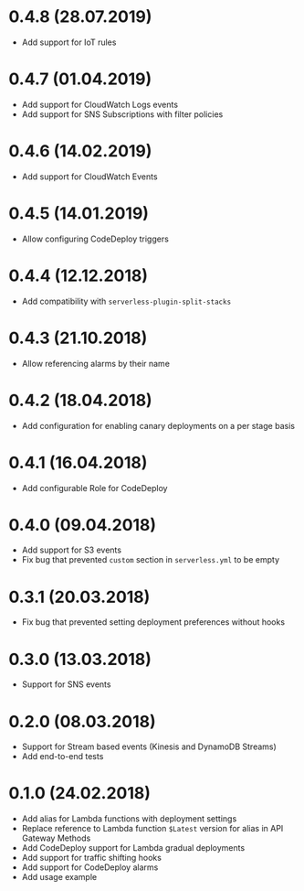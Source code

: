 # 0.4.8 (28.07.2019)
- Add support for IoT rules

# 0.4.7 (01.04.2019)
- Add support for CloudWatch Logs events
- Add support for SNS Subscriptions with filter policies

# 0.4.6 (14.02.2019)
- Add support for CloudWatch Events

# 0.4.5 (14.01.2019)
- Allow configuring CodeDeploy triggers

# 0.4.4 (12.12.2018)
- Add compatibility with `serverless-plugin-split-stacks`

# 0.4.3 (21.10.2018)
- Allow referencing alarms by their name

# 0.4.2 (18.04.2018)
- Add configuration for enabling canary deployments on a per stage basis

# 0.4.1 (16.04.2018)
- Add configurable Role for CodeDeploy

# 0.4.0 (09.04.2018)
- Add support for S3 events
- Fix bug that prevented `custom` section in `serverless.yml` to be empty

# 0.3.1 (20.03.2018)
- Fix bug that prevented setting deployment preferences without hooks

# 0.3.0 (13.03.2018)
- Support for SNS events

# 0.2.0 (08.03.2018)
- Support for Stream based events (Kinesis and DynamoDB Streams)
- Add end-to-end tests

# 0.1.0 (24.02.2018)
- Add alias for Lambda functions with deployment settings
- Replace reference to Lambda function `$Latest` version for alias in API Gateway Methods
- Add CodeDeploy support for Lambda gradual deployments
- Add support for traffic shifting hooks
- Add support for CodeDeploy alarms
- Add usage example
